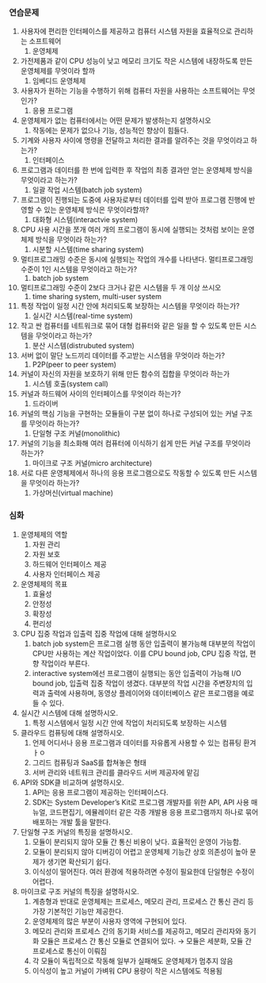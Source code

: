 ### 연습문제

1. 사용자에 편리한 인터페이스를 제공하고 컴퓨터 시스템 자원을 효율적으로 관리하는 소프트웨어
    1. 운영체제
2. 가전제품과 같이 CPU 성능이 낮고 메모리 크기도 작은 시스템에 내장하도록 만든 운영체제를 무엇이라 할까
    1. 임베디드 운영체제
3. 사용자가 원하는 기능을 수행하기 위해 컴퓨터 자원을 사용하는 소프트웨어는 무엇인가?
    1. 응용 프로그램
4. 운영체제가 없는 컴퓨터에서는 어떤 문제가 발생하는지 설명하시오
    1. 작동에는 문제가 없으나 기능, 성능적인 향상이 힘들다.
5. 기계와 사용자 사이에 명령을 전달하고 처리한 결과를 알려주는 것을 무엇이라고 하는가?
    1. 인터페이스
6. 프로그램과 데이터를 한 번에 입력한 후 작업의 최종 결과만 얻는 운영체제 방식을 무엇이라고 하는가?
    1. 일괄 작업 시스템(batch job system)
7. 프로그램이 진행되는 도중에 사용자로부터 데이터를 입력 받아 프로그램 진행에 반영할 수 있는 운영체제 방식은 무엇이라할까?
    1. 대화형 시스템(interactvie system)
8. CPU 사용 시간을 쪼개 여러 개의 프로그램이 동시에 실행되는 것처럼 보이는 운영체제 방식을 무엇이라 하는가?
    1. 시분할 시스템(time sharing system)
9. 멀티프로그래밍 수준은 동시에 실행되는 작업의 개수를 나타낸다. 멀티프로그래밍 수준이 1인 시스템을 무엇이라고 하는가?
    1. batch job system
10. 멀티프로그래밍 수준이 2보다 크거나 같은 시스템을 두 개 이상 쓰시오
    1. time sharing system, multi-user system
11. 특정 작업이 일정 시간 안에 처리되도록 보장하는 시스템을 무엇이라 하는가?
    1. 실시간 시스템(real-time system)
12. 작고 싼 컴퓨터를 네트워크로 묶어 대형 컴퓨터와 같은 일을 할 수 있도록 만든 시스템을 무엇이라고 하는가?
    1. 분산 시스템(distrubuted system)
13. 서버 없이 말단 노드끼리 데이터를 주고받는 시스템을 무엇이라 하는가?
    1. P2P(peer to peer system)
14. 커널이 자신의 자원을 보호하기 위해 만든 함수의 집합을 무엇이라 하는가
    1. 시스템 호출(system call)
15. 커널과 하드웨어 사이의 인터페이스를 무엇이라 하는가?
    1. 드라이버
16. 커널의 핵심 기능을 구현하는 모듈들이 구분 없이 하나로 구성되어 있는 커널 구조를 무엇이라 하는가?
    1. 단일형 구조 커널(monolithic)
17. 커널의 기능을 최소화해 여러 컴퓨터에 이식하기 쉽게 만든 커널 구조를 무엇이라 하는가?
    1. 마이크로 구조 커널(micro architecture)
18. 서로 다른 운영체제에서 하나의 응용 프로그램으로도 작동할 수 있도록 만든 시스템을 무엇이라 하는가?
    1. 가상머신(virtual machine)

### 심화

1. 운영체제의 역할
    1. 자원 관리
    2. 자원 보호
    3. 하드웨어 인터페이스  제공
    4. 사용자 인터페이스 제공
2. 운영체제의 목표
    1. 효율성
    2. 안정성
    3. 확장성
    4. 편리성
3. CPU 집중 작업과 입출력 집중 작업에 대해 설명하시오
    1. batch job system은 프로그램 실행 동안 입출력이 불가능해 대부분의 작업이 CPU만 사용하는 계산 작업이었다. 이를 CPU bound job, CPU 집중 작업, 편향 작업이라 부른다. 
    2. interactive system에선 프로그램이 실행되는 동안 입출력이 가능해 I/O bound job, 입출력 집중 작업이 생겼다. 대부분의 작업 시간을 주변장치의 입력과 출력에 사용하며, 동영상 플레이어와 데이터베이스 같은 프로그램을 예로 들 수 있다.
4. 실시간 시스템에 대해 설명하시오.
    1. 특정 시스템에서 일정 시간 안에 작업이 처리되도록 보장하는 시스템
5. 클라우드 컴퓨팅에 대해 설명하시오.
    1. 언제 어디서나 응용 프로그램과 데이터를 자유롭게 사용할 수 있는 컴퓨팅 환겨ㅏㅇ
    2. 그리드 컴퓨팅과 SaaS를 합쳐놓은 형태
    3. 서버 관리와 네트워크 관리를 클라우드 서버 제공자에 맡김
6. API와 SDK클 비교하며 설명하시오.
    1. API는 응용 프로그램이 제공하는 인터페이스다.
    2. SDK는 System Developer’s Kit로 프로그램 개발자를 위한 API, API 사용 매뉴얼, 코드편집기, 에뮬레이터 같은 각종 개발용 응용 프로그램까지 하나로 묶어 배포하는 개발 툴을 말한다.
7. 단일형 구조 커널의 특징을 설명하시오.
    1. 모듈이 분리되지 않아 모듈 간 통신 비용이 낮다. 효율적인 운영이 가능함.
    2. 모듈이 분리되지 않아 디버깅이 어렵고 운영체제 기능간 상호 의존성이 높아 문제가 생기면 확산되기 쉽다.
    3. 이식성이 떨어진다. 여러 환경에 적용하려면 수정이 필요한데 단일형은 수정이 어렵다.
8. 마이크로 구조 커널의 특징을 설명하시오.
    1. 계층형과 반대로 운영체제는 프로세스, 메모리 관리, 프로세스 간 통신 관리 등 가장 기본적인 기능만 제공한다. 
    2. 운영체제의 많은 부분이 사용자 영역에 구현되어 있다.
    3. 메모리 관리와 프로세스 간의 동기화 서비스를 제공하고, 메모리 관리자와 동기화 모듈은 프로세스 간 통신 모듈로 연결되어 있다. → 모듈은 세분화, 모듈 간 프로세스로 통신이 이뤄짐
    4. 각 모듈이 독립적으로 작동해 일부가 실패해도 운영체제가 멈추지 않음
    5. 이식성이 높고 커널이 가벼워 CPU 용량이 작은 시스템에도 적용됨